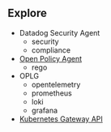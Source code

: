 ## Explore

- Datadog Security Agent
  - security
  - compliance
- [Open Policy Agent](https://www.openpolicyagent.org/)
  - rego
- OPLG
  - opentelemetry
  - prometheus
  - loki
  - grafana
- [Kubernetes Gateway API](https://gateway-api.sigs.k8s.io/)



